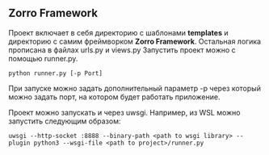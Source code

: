 ## Zorro Framework

Проект включает в себя директорию с шаблонами **templates** и директорию с самим фреймворком **Zorro Framework**. 
Остальная логика прописана в файлах urls.py и views.py 
Запустить проект можно с помощью runner.py. 

`python runner.py [-p Port]`

При запуске можно задать дополнительный параметр -p через который можно задать порт, на котором будет работать приложение.

Проект можно запускать и через uwsgi. Например, из WSL можно запустить следующим образом:

`uwsgi --http-socket :8888 --binary-path <path to wsgi library> --plugin python3 --wsgi-file <path to project>/runner.py`
